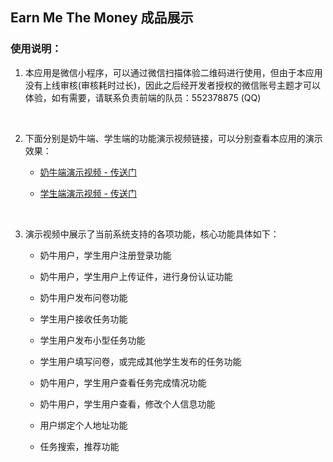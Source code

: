 ## Earn Me The Money 成品展示


### 使用说明：
1. 本应用是微信小程序，可以通过微信扫描体验二维码进行使用，但由于本应用没有上线审核(审核耗时过长)，因此之后经开发者授权的微信账号主题才可以体验，如有需要，请联系负责前端的队员：552378875 (QQ)

   ​


2. 下面分别是奶牛端、学生端的功能演示视频链接，可以分别查看本应用的演示效果：
   * [奶牛端演示视频 - 传送门](/videos/cow.mp4)

   * [学生端演示视频 - 传送门](/videos/student.mp4)

     ​



3. 演示视频中展示了当前系统支持的各项功能，核心功能具体如下：
    * 奶牛用户，学生用户注册登录功能

    * 奶牛用户，学生用户上传证件，进行身份认证功能

    * 奶牛用户发布问卷功能

    * 学生用户接收任务功能

    * 学生用户发布小型任务功能

    * 学生用户填写问卷，或完成其他学生发布的任务功能

    * 奶牛用户，学生用户查看任务完成情况功能

    * 奶牛用户，学生用户查看，修改个人信息功能

    * 用户绑定个人地址功能

    * 任务搜索，推荐功能